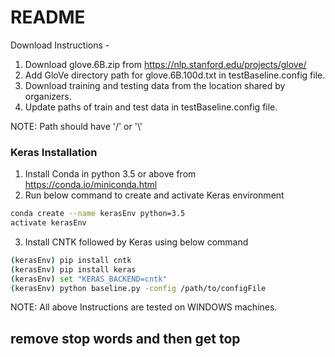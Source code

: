 # README 
Download Instructions -
1. Download glove.6B.zip from https://nlp.stanford.edu/projects/glove/
2. Add GloVe directory path for glove.6B.100d.txt in testBaseline.config file.
3. Download training and testing data from the location shared by organizers.
4. Update paths of train and test data in testBaseline.config file.

NOTE: Path should have '/' or  '\\'

### Keras Installation
1. Install Conda in python 3.5 or above from https://conda.io/miniconda.html
2. Run below command to create and activate Keras environment
```sh
conda create --name kerasEnv python=3.5
activate kerasEnv
```
3. Install CNTK followed by Keras using below command
```sh
(kerasEnv) pip install cntk
(kerasEnv) pip install keras
(kerasEnv) set "KERAS_BACKEND=cntk"
(kerasEnv) python baseline.py -config /path/to/configFile
```
NOTE: All above Instructions are tested on WINDOWS machines. 

## remove stop words and then get top